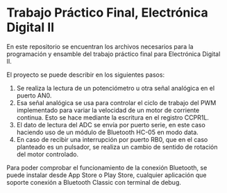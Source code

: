# Trabajo Práctico Final, Electrónica Digital II

En este repositorio se encuentran los archivos necesarios para la programación y ensamble del trabajo práctico final para Electrónica Digital II.

El proyecto se puede describir en los siguientes pasos:

1. Se realiza la lectura de un potenciómetro u otra señal analógica en el puerto AN0.
2. Esa señal analógica se usa para controlar el ciclo de trabajo del PWM implementado para variar la velocidad de un motor de corriente continua. Esto se hace mediante la escritura en el registro CCPR1L.
3. El dato de lectura del ADC se envía por puerto serie, en este caso haciendo uso de un módulo de Bluetooth HC-05 en modo data.
4. En caso de recibir una interrupción por puerto RB0, que en el caso planteado es un pulsador, se realiza un cambio de sentido de rotación del motor controlado.

Para poder comprobar el funcionamiento de la conexión Bluetooth, se puede instalar desde App Store o Play Store, cualquier aplicación que soporte conexión a Bluetooth Classic con terminal de debug.
